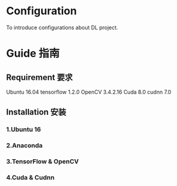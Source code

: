 # Configuration
To introduce configurations about DL project.
# Guide 指南
## Requirement 要求
Ubuntu 16.04
tensorflow 1.2.0
OpenCV 3.4.2.16
Cuda 8.0 
cudnn 7.0
## Installation 安装
### 1.Ubuntu 16
### 2.Anaconda
### 3.TensorFlow & OpenCV
### 4.Cuda & Cudnn
